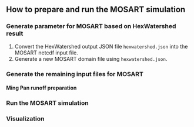 ## How to prepare and run the MOSART simulation

### Generate parameter for MOSART based on HexWatershed result

1. Convert the HexWatershed output JSON file `hexwatershed.json` into the MOSART netcdf input file.
2. Generate a new MOSART domain file using `hexwatershed.json`.


### Generate the remaining input files for MOSART 

#### Ming Pan runoff preparation



### Run the MOSART simulation

### Visualization
